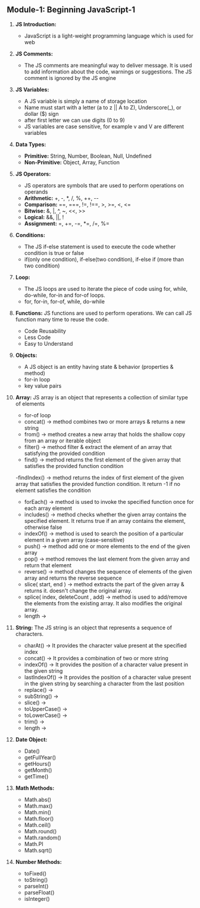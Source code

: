 ## Module-1: Beginning JavaScript-1

1. **JS Introduction:**

   - JavaScript is a light-weight programming language which is used for web

1. **JS Comments:**

   - The JS comments are meaningful way to deliver message. It is used to add information about the code, warnings or suggestions. The JS comment
     is ignored by the JS engine

1. **JS Variables:**

   - A JS variable is simply a name of storage location
   - Name must start with a letter (a to z || A to Z), Underscore(\_), or dollar ($) sign
   - after first letter we can use digits (0 to 9)
   - JS variables are case sensitive, for example v and V are different variables

1. **Data Types:**

   - **Primitive:** String, Number, Boolean, Null, Undefined
   - **Non-Primitive:** Object, Array, Function

1. **JS Operators:**

   - JS operators are symbols that are used to perform operations on operands
   - **Arithmetic:** +, -, \*, /, %, ++, --
   - **Comparison:** ==, ===, !=, !==, >, >=, <, <=
   - **Bitwise:** &, |, ^, ~, <<, >>
   - **Logical:** &&, ||, !
   - **Assignment:** =, +=, -=, \*=, /=, %=

1. **Conditions:**

   - The JS if-else statement is used to execute the code whether condition is true or false
   - if(only one condition), if-else(two condition), if-else if (more than two condition)

1. **Loop:**

   - The JS loops are used to iterate the piece of code using for, while, do-while, for-in and for-of loops.
   - for, for-in, for-of, while, do-while

1. **Functions:** JS functions are used to perform operations. We can call JS function many time to reuse the code.

   - Code Reusability
   - Less Code
   - Easy to Understand

1. **Objects:**

   - A JS object is an entity having state & behavior (properties & method)
   - for-in loop
   - key value pairs

1. **Array:** JS array is an object that represents a collection of similar type of elements

   - for-of loop
   - concat() -> method combines two or more arrays & returns a new string
   - from() -> method creates a new array that holds the shallow copy from an array or iterable object
   - filter() -> method filter & extract the element of an array that satisfying the provided condition
   - find() -> method returns the first element of the given array that satisfies the provided function condition

   -findIndex() -> method returns the index of first element of the given array that satisfies the provided function condition. It return -1 if no element satisfies the condition

   - forEach() -> method is used to invoke the specified function once for each array element
   - includes() -> method checks whether the given array contains the specified element. It returns true if an array contains the element, otherwise false
   - indexOf() -> method is used to search the position of a particular element in a given array (case-sensitive)
   - push() -> method add one or more elements to the end of the given array
   - pop() -> method removes the last element from the given array and return that element
   - reverse() -> method changes the sequence of elements of the given array and returns the reverse sequence
   - slice( start, end ) -> method extracts the part of the given array & returns it. doesn't change the original array.
   - splice( index, deleteCount , add) -> method is used to add/remove the elements from the existing array. It also modifies the original array.
   - length ->

1. **String:** The JS string is an object that represents a sequence of characters.

   - charAt() -> It provides the character value present at the specified index
   - concat() -> It provides a combination of two or more string
   - indexOf() -> It provides the position of a character value present in the given string
   - lastIndexOf() -> It provides the position of a character value present in the given string by searching a character from the last position
   - replace() ->
   - subString() ->
   - slice() ->
   - toUpperCase() ->
   - toLowerCase() ->
   - trim() ->
   - length ->

1. **Date Object:**

   - Date()
   - getFullYear()
   - getHours()
   - getMonth()
   - getTime()

1. **Math Methods:**

   - Math.abs()
   - Math.max()
   - Math.min()
   - Math.floor()
   - Math.ceil()
   - Math.round()
   - Math.random()
   - Math.PI
   - Math.sqrt()

1. **Number Methods:**
   - toFixed()
   - toString()
   - parseInt()
   - parseFloat()
   - isInteger()
